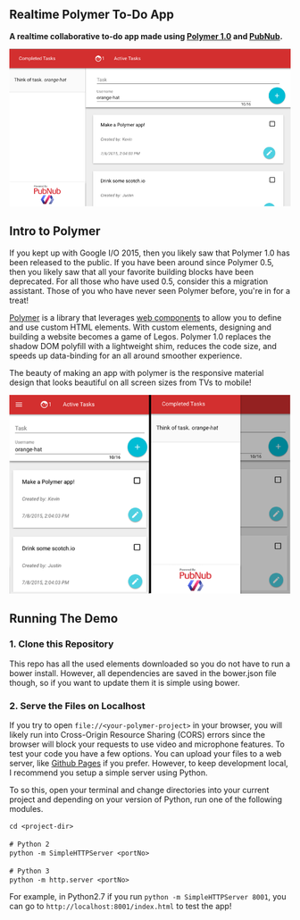 ## Realtime Polymer To-Do App

__A realtime collaborative to-do app made using [Polymer 1.0](https://www.polymer-project.org/1.0/) and [PubNub](http://www.pubnub.com/).__

<img src="img/screen.png" width="800" alt="full_labeled">

## Intro to Polymer

If you kept up with Google I/O 2015, then you likely saw that Polymer 1.0 has been released to the public. If you have been around since Polymer 0.5, then you likely saw that all your favorite building blocks have been deprecated. For all those who have used 0.5, consider this a migration assistant. Those of you who have never seen Polymer before, you're in for a treat!

[Polymer](https://www.polymer-project.org/1.0/) is a library that leverages [web components](http://webcomponents.org) to allow you to define and use custom HTML elements. With custom elements, designing and building a website becomes a game of Legos. Polymer 1.0 replaces the shadow DOM polyfill with a lightweight shim, reduces the code size, and speeds up data-binding for an all around smoother experience.

The beauty of making an app with polymer is the responsive material design that looks beautiful on all screen sizes from TVs to mobile!

<img src="img/mobile.png" width="800" alt="full_labeled">

## Running The Demo

### 1. Clone this Repository

This repo has all the used elements downloaded so you do not have to run a bower install. However, all dependencies are saved in the bower.json file though, so if you want to update them it is simple using bower.


### 2. Serve the Files on Localhost

If you try to open `file://<your-polymer-project>` in your browser, you will likely run into Cross-Origin Resource Sharing (CORS) errors since the browser will block your requests to use video and microphone features. To test your code you have a few options. You can upload your files to a web server, like [Github Pages](https://pages.github.com/) if you prefer. However, to keep development local, I recommend you setup a simple server using Python.

To so this, open your terminal and change directories into your current project and depending on your version of Python, run one of the following modules.

	cd <project-dir>

	# Python 2
	python -m SimpleHTTPServer <portNo>
	
	# Python 3
	python -m http.server <portNo>
	
For example, in Python2.7 if you run `python -m SimpleHTTPServer 8001`, you can go to `http://localhost:8001/index.html` to test the app!

